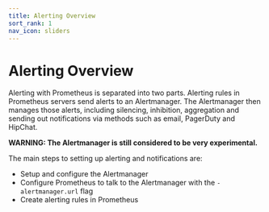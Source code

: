 ```yaml
---
title: Alerting Overview
sort_rank: 1
nav_icon: sliders
---
```


# Alerting Overview

Alerting with Prometheus is separated into two parts. Alerting rules in
Prometheus servers send alerts to an Alertmanager. The Alertmanager then
manages those alerts, including silencing, inhibition, aggregation and sending
out notifications via methods such as email, PagerDuty and HipChat.

**WARNING: The Alertmanager is still considered to be very experimental.**

The main steps to setting up alerting and notifications are:

* Setup and configure the Alertmanager
* Configure Prometheus to talk to the Alertmanager with the `-alertmanager.url` flag
* Create alerting rules in Prometheus
